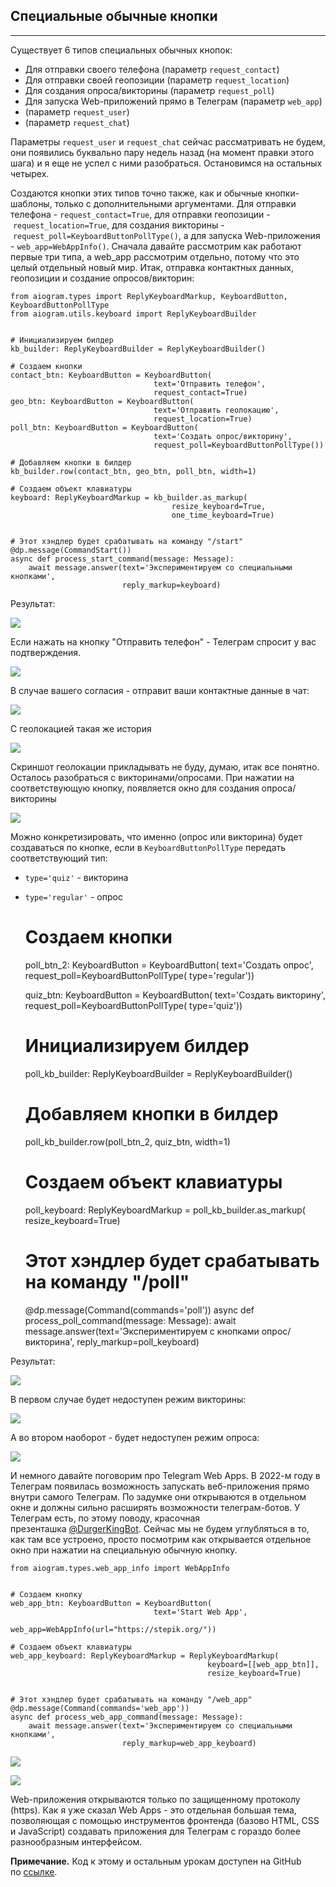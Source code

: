 ## Специальные обычные кнопки
--------------------------

Существует 6 типов специальных обычных кнопок:

*   Для отправки своего телефона (параметр `request_contact`)
*   Для отправки своей геопозиции (параметр `request_location`)
*   Для создания опроса/викторины (параметр `request_poll`)
*   Для запуска Web-приложений прямо в Телеграм (параметр `web_app`)
*   (параметр `request_user`)
*   (параметр `request_chat`)

Параметры `request_user` и `request_chat` сейчас рассматривать не будем, они появились буквально пару недель назад (на момент правки этого шага) и я еще не успел с ними разобраться. Остановимся на остальных четырех.

Создаются кнопки этих типов точно также, как и обычные кнопки-шаблоны, только с дополнительными аргументами. Для отправки телефона - `request_contact=True`, для отправки геопозиции - `request_location=True`, для создания викторины - `request_poll=KeyboardButtonPollType()`, а для запуска Web-приложения - `web_app=WebAppInfo()`. Сначала давайте рассмотрим как работают первые три типа, а web\_app рассмотрим отдельно, потому что это целый отдельный новый мир. Итак, отправка контактных данных, геопозиции и создание опросов/викторин:

    from aiogram.types import ReplyKeyboardMarkup, KeyboardButton, KeyboardButtonPollType
    from aiogram.utils.keyboard import ReplyKeyboardBuilder
    
    
    # Инициализируем билдер
    kb_builder: ReplyKeyboardBuilder = ReplyKeyboardBuilder()
    
    # Создаем кнопки
    contact_btn: KeyboardButton = KeyboardButton(
                                    text='Отправить телефон',
                                    request_contact=True)
    geo_btn: KeyboardButton = KeyboardButton(
                                    text='Отправить геолокацию',
                                    request_location=True)
    poll_btn: KeyboardButton = KeyboardButton(
                                    text='Создать опрос/викторину',
                                    request_poll=KeyboardButtonPollType())
    
    # Добавляем кнопки в билдер
    kb_builder.row(contact_btn, geo_btn, poll_btn, width=1)
    
    # Создаем объект клавиатуры
    keyboard: ReplyKeyboardMarkup = kb_builder.as_markup(
                                        resize_keyboard=True,
                                        one_time_keyboard=True)
    
    
    # Этот хэндлер будет срабатывать на команду "/start"
    @dp.message(CommandStart())
    async def process_start_command(message: Message):
        await message.answer(text='Экспериментируем со специальными кнопками',
                             reply_markup=keyboard)

Результат:

![](https://ucarecdn.com/2e5dc51f-55da-459f-9297-068f75e7b259/-/preview/-/enhance/82/)

Если нажать на кнопку "Отправить телефон" - Телеграм спросит у вас подтверждения.

![](https://ucarecdn.com/78db8b66-2a5a-44dd-9908-2670347a46cc/)

В случае вашего согласия - отправит ваши контактные данные в чат:

![](https://ucarecdn.com/b5709b5e-129c-4f1c-b857-619bc426594a/-/preview/-/enhance/87/)

С геолокацией такая же история

![](https://ucarecdn.com/43dde95b-0fa5-46e8-ad5c-c5d5e353388c/-/preview/-/enhance/78/)

Скриншот геолокации прикладывать не буду, думаю, итак все понятно. Осталось разобраться с викторинами/опросами. При нажатии на соответствующую кнопку, появляется окно для создания опроса/викторины

![](https://ucarecdn.com/f9f9c0c2-3a88-48dd-b4fa-af536c190913/-/preview/-/enhance/80/)

Можно конкретизировать, что именно (опрос или викторина) будет создаваться по кнопке, если в `KeyboardButtonPollType` передать соответствующий тип:

*   `type='quiz'` - викторина
    
*   `type='regular'` - опрос
    

    # Создаем кнопки
    poll_btn_2: KeyboardButton = KeyboardButton(
                                    text='Создать опрос',
                                    request_poll=KeyboardButtonPollType(
                                                            type='regular'))
    
    quiz_btn: KeyboardButton = KeyboardButton(
                                    text='Создать викторину',
                                    request_poll=KeyboardButtonPollType(
                                                            type='quiz'))
    
    # Инициализируем билдер
    poll_kb_builder: ReplyKeyboardBuilder = ReplyKeyboardBuilder()
    
    # Добавляем кнопки в билдер
    poll_kb_builder.row(poll_btn_2, quiz_btn, width=1)
    
    # Создаем объект клавиатуры
    poll_keyboard: ReplyKeyboardMarkup = poll_kb_builder.as_markup(
                                            resize_keyboard=True)
    
    
    # Этот хэндлер будет срабатывать на команду "/poll"
    @dp.message(Command(commands='poll'))
    async def process_poll_command(message: Message):
        await message.answer(text='Экспериментируем с кнопками опрос/викторина',
                             reply_markup=poll_keyboard)

Результат:

![](https://ucarecdn.com/1c632b4d-40c6-4f63-8223-cc299c45b465/-/preview/-/enhance/75/)

В первом случае будет недоступен режим викторины:

![](https://ucarecdn.com/996cadf9-3deb-49bd-b871-29411e0c4f8c/-/preview/-/enhance/84/)

А во втором наоборот - будет недоступен режим опроса:

![](https://ucarecdn.com/b549a966-7252-4973-9a68-936fcdfe717b/-/preview/-/enhance/85/)

И немного давайте поговорим про Telegram Web Apps. В 2022-м году в Телеграм появилась возможность запускать веб-приложения прямо внутри самого Телеграм. По задумке они открываются в отдельном окне и должны сильно расширять возможности телеграм-ботов. У Телеграм есть, по этому поводу, красочная презенташка [@DurgerKingBot](https://t.me/durgerkingbot). Сейчас мы не будем углубляться в то, как там все устроено, просто посмотрим как открывается отдельное окно при нажатии на специальную обычную кнопку.

    from aiogram.types.web_app_info import WebAppInfo
    
    
    # Создаем кнопку
    web_app_btn: KeyboardButton = KeyboardButton(
                                    text='Start Web App',
                                    web_app=WebAppInfo(url="https://stepik.org/"))
    
    # Создаем объект клавиатуры
    web_app_keyboard: ReplyKeyboardMarkup = ReplyKeyboardMarkup(
                                                keyboard=[[web_app_btn]],
                                                resize_keyboard=True)
    
    
    # Этот хэндлер будет срабатывать на команду "/web_app"
    @dp.message(Command(commands='web_app'))
    async def process_web_app_command(message: Message):
        await message.answer(text='Экспериментируем со специальными кнопками',
                             reply_markup=web_app_keyboard)

![](https://ucarecdn.com/d0b4caf3-9289-42af-9f6b-7ef0c38412bf/-/preview/-/enhance/82/)

![](https://ucarecdn.com/49a11d08-fbb6-4ebc-abd7-59ecf73975a9/-/preview/-/enhance/81/)

Web-приложения открываются только по защищенному протоколу (https). Как я уже сказал Web Apps - это отдельная большая тема, позволяющая с помощью инструментов фронтенда (базово HTML, CSS и JavaScript) создавать приложения для Телеграм с гораздо более разнообразным интерфейсом.

**Примечание.** Код к этому и остальным урокам доступен на GitHub по [ссылке](https://github.com/kmsint/aiogram3_stepik_course).